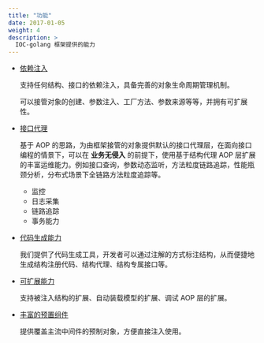 ```yaml
---
title: "功能"
date: 2017-01-05
weight: 4
description: >
  IOC-golang 框架提供的能力
---
```


- [依赖注入](../../concept/ioc/di/)

  支持任何结构、接口的依赖注入，具备完善的对象生命周期管理机制。

  可以接管对象的创建、参数注入、工厂方法、参数来源等等，并拥有可扩展性。

- [接口代理](/docs/concept/aop/proxy/)

  基于 AOP 的思路，为由框架接管的对象提供默认的接口代理层，在面向接口编程的情景下，可以在 **业务无侵入** 的前提下，使用基于结构代理 AOP 层扩展的丰富运维能力。例如接口查询，参数动态监听，方法粒度链路追踪，性能瓶颈分析，分布式场景下全链路方法粒度追踪等。

  - 监控
  - 日志采集
  - 链路追踪
  - 事务能力

- [代码生成能力](/docs/reference/iocli/#注解与代码生成)

  我们提供了代码生成工具，开发者可以通过注解的方式标注结构，从而便捷地生成结构注册代码、结构代理、结构专属接口等。

- [可扩展能力](/docs/developer/)

  支持被注入结构的扩展、自动装载模型的扩展、调试 AOP 层的扩展。

- [丰富的预置组件](https://ioc-golang.github.io/cn/docs/examples/)

  提供覆盖主流中间件的预制对象，方便直接注入使用。
  
  